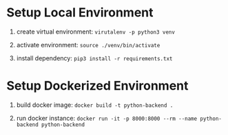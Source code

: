 
# Setup Local Environment

1. create virtual environment: `virutalenv -p python3 venv`

2. activate environment: `source ./venv/bin/activate`

3. install dependency: `pip3 install -r requirements.txt`

# Setup Dockerized Environment

1. build docker image: `docker build -t python-backend .`

2. run docker instance: `docker run -it -p 8000:8000 --rm --name python-backend python-backend`
